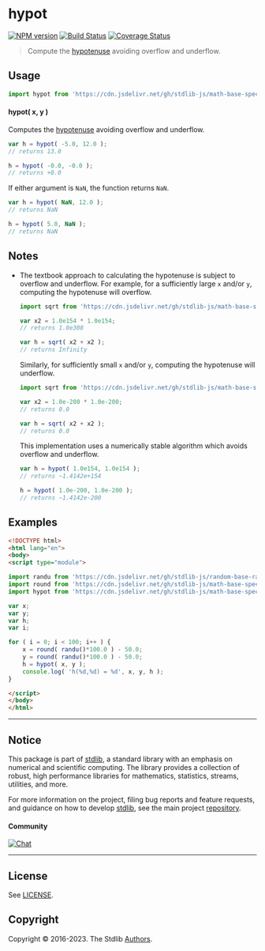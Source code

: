 <!--

@license Apache-2.0

Copyright (c) 2018 The Stdlib Authors.

Licensed under the Apache License, Version 2.0 (the "License");
you may not use this file except in compliance with the License.
You may obtain a copy of the License at

   http://www.apache.org/licenses/LICENSE-2.0

Unless required by applicable law or agreed to in writing, software
distributed under the License is distributed on an "AS IS" BASIS,
WITHOUT WARRANTIES OR CONDITIONS OF ANY KIND, either express or implied.
See the License for the specific language governing permissions and
limitations under the License.

-->

# hypot

[![NPM version][npm-image]][npm-url] [![Build Status][test-image]][test-url] [![Coverage Status][coverage-image]][coverage-url] <!-- [![dependencies][dependencies-image]][dependencies-url] -->

> Compute the [hypotenuse][hypotenuse] avoiding overflow and underflow.

<!-- Section to include introductory text. Make sure to keep an empty line after the intro `section` element and another before the `/section` close. -->

<section class="intro">

</section>

<!-- /.intro -->

<!-- Package usage documentation. -->



<section class="usage">

## Usage

```javascript
import hypot from 'https://cdn.jsdelivr.net/gh/stdlib-js/math-base-special-hypot@esm/index.mjs';
```

#### hypot( x, y )

Computes the [hypotenuse][hypotenuse] avoiding overflow and underflow.

```javascript
var h = hypot( -5.0, 12.0 );
// returns 13.0

h = hypot( -0.0, -0.0 );
// returns +0.0
```

If either argument is `NaN`, the function returns `NaN`.

```javascript
var h = hypot( NaN, 12.0 );
// returns NaN

h = hypot( 5.0, NaN );
// returns NaN
```

</section>

<!-- /.usage -->

<!-- Package usage notes. Make sure to keep an empty line after the `section` element and another before the `/section` close. -->

<section class="notes">

## Notes

-   The textbook approach to calculating the hypotenuse is subject to overflow and underflow. For example, for a sufficiently large `x` and/or `y`, computing the hypotenuse will overflow.

    ```javascript
    import sqrt from 'https://cdn.jsdelivr.net/gh/stdlib-js/math-base-special-sqrt@esm/index.mjs';

    var x2 = 1.0e154 * 1.0e154;
    // returns 1.0e308

    var h = sqrt( x2 + x2 );
    // returns Infinity
    ```

    Similarly, for sufficiently small `x` and/or `y`, computing the hypotenuse will underflow.

    ```javascript
    import sqrt from 'https://cdn.jsdelivr.net/gh/stdlib-js/math-base-special-sqrt@esm/index.mjs';

    var x2 = 1.0e-200 * 1.0e-200;
    // returns 0.0

    var h = sqrt( x2 + x2 );
    // returns 0.0
    ```

    This implementation uses a numerically stable algorithm which avoids overflow and underflow.

    ```javascript
    var h = hypot( 1.0e154, 1.0e154 );
    // returns ~1.4142e+154

    h = hypot( 1.0e-200, 1.0e-200 );
    // returns ~1.4142e-200
    ```

</section>

<!-- /.notes -->

<!-- Package usage examples. -->

<section class="examples">

## Examples

<!-- eslint no-undef: "error" -->

```html
<!DOCTYPE html>
<html lang="en">
<body>
<script type="module">

import randu from 'https://cdn.jsdelivr.net/gh/stdlib-js/random-base-randu@esm/index.mjs';
import round from 'https://cdn.jsdelivr.net/gh/stdlib-js/math-base-special-round@esm/index.mjs';
import hypot from 'https://cdn.jsdelivr.net/gh/stdlib-js/math-base-special-hypot@esm/index.mjs';

var x;
var y;
var h;
var i;

for ( i = 0; i < 100; i++ ) {
    x = round( randu()*100.0 ) - 50.0;
    y = round( randu()*100.0 ) - 50.0;
    h = hypot( x, y );
    console.log( 'h(%d,%d) = %d', x, y, h );
}

</script>
</body>
</html>
```

</section>

<!-- /.examples -->

<!-- C interface documentation. -->



<!-- Section to include cited references. If references are included, add a horizontal rule *before* the section. Make sure to keep an empty line after the `section` element and another before the `/section` close. -->

<section class="references">

</section>

<!-- /.references -->

<!-- Section for related `stdlib` packages. Do not manually edit this section, as it is automatically populated. -->

<section class="related">

</section>

<!-- /.related -->

<!-- Section for all links. Make sure to keep an empty line after the `section` element and another before the `/section` close. -->


<section class="main-repo" >

* * *

## Notice

This package is part of [stdlib][stdlib], a standard library with an emphasis on numerical and scientific computing. The library provides a collection of robust, high performance libraries for mathematics, statistics, streams, utilities, and more.

For more information on the project, filing bug reports and feature requests, and guidance on how to develop [stdlib][stdlib], see the main project [repository][stdlib].

#### Community

[![Chat][chat-image]][chat-url]

---

## License

See [LICENSE][stdlib-license].


## Copyright

Copyright &copy; 2016-2023. The Stdlib [Authors][stdlib-authors].

</section>

<!-- /.stdlib -->

<!-- Section for all links. Make sure to keep an empty line after the `section` element and another before the `/section` close. -->

<section class="links">

[npm-image]: http://img.shields.io/npm/v/@stdlib/math-base-special-hypot.svg
[npm-url]: https://npmjs.org/package/@stdlib/math-base-special-hypot

[test-image]: https://github.com/stdlib-js/math-base-special-hypot/actions/workflows/test.yml/badge.svg?branch=main
[test-url]: https://github.com/stdlib-js/math-base-special-hypot/actions/workflows/test.yml?query=branch:main

[coverage-image]: https://img.shields.io/codecov/c/github/stdlib-js/math-base-special-hypot/main.svg
[coverage-url]: https://codecov.io/github/stdlib-js/math-base-special-hypot?branch=main

<!--

[dependencies-image]: https://img.shields.io/david/stdlib-js/math-base-special-hypot.svg
[dependencies-url]: https://david-dm.org/stdlib-js/math-base-special-hypot/main

-->

[chat-image]: https://img.shields.io/gitter/room/stdlib-js/stdlib.svg
[chat-url]: https://app.gitter.im/#/room/#stdlib-js_stdlib:gitter.im

[stdlib]: https://github.com/stdlib-js/stdlib

[stdlib-authors]: https://github.com/stdlib-js/stdlib/graphs/contributors

[umd]: https://github.com/umdjs/umd
[es-module]: https://developer.mozilla.org/en-US/docs/Web/JavaScript/Guide/Modules

[deno-url]: https://github.com/stdlib-js/math-base-special-hypot/tree/deno
[umd-url]: https://github.com/stdlib-js/math-base-special-hypot/tree/umd
[esm-url]: https://github.com/stdlib-js/math-base-special-hypot/tree/esm
[branches-url]: https://github.com/stdlib-js/math-base-special-hypot/blob/main/branches.md

[stdlib-license]: https://raw.githubusercontent.com/stdlib-js/math-base-special-hypot/main/LICENSE

[hypotenuse]: https://en.wikipedia.org/wiki/Pythagorean_theorem

</section>

<!-- /.links -->
